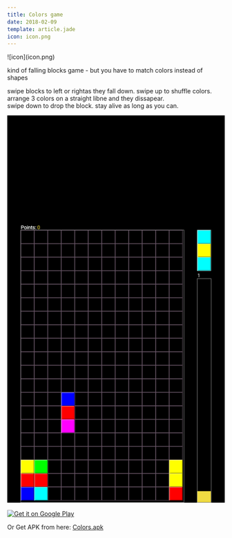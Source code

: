 ```yaml
---
title: Colors game
date: 2018-02-09
template: article.jade
icon: icon.png
---
```


<span class="icon">
![icon](icon.png)
</span>

kind of falling blocks game -  but you have to match colors instead of shapes

<span class="more"></span>

swipe blocks to left or rightas they fall down.  swipe up to shuffle colors. arrange 3 colors on a straight libne and they dissapear.  
swipe down to drop the block. stay alive as long as you can. 

![Screenshot](screenshot.png)


<a href='https://play.google.com/store/apps/details?id=de.pribluda.games.android.colors&pcampaignid=MKT-Other-global-all-co-prtnr-py-PartBadge-Mar2515-1'><img alt='Get it on Google Play' src='https://play.google.com/intl/en_us/badges/images/generic/en_badge_web_generic.png'/></a>


Or Get APK from here: [Colors.apk](colors.apk)

